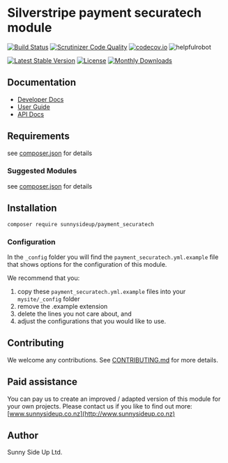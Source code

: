 # Silverstripe payment securatech module
[![Build Status](https://travis-ci.org/sunnysideup/silverstripe-payment_securatech.svg?branch=master)](https://travis-ci.org/sunnysideup/silverstripe-payment_securatech)
[![Scrutinizer Code Quality](https://scrutinizer-ci.com/g/sunnysideup/silverstripe-payment_securatech/badges/quality-score.png?b=master)](https://scrutinizer-ci.com/g/sunnysideup/silverstripe-payment_securatech/?branch=master)
[![codecov.io](https://codecov.io/github/sunnysideup/silverstripe-payment_securatech/coverage.svg?branch=master)](https://codecov.io/github/sunnysideup/silverstripe-payment_securatech?branch=master)
![helpfulrobot](https://helpfulrobot.io/sunnysideup/payment_securatech/badge)

[![Latest Stable Version](https://poser.pugx.org/sunnysideup/payment_securatech/version)](https://packagist.org/packages/sunnysideup/payment_securatech)
[![License](https://poser.pugx.org/sunnysideup/payment_securatech/license)](https://packagist.org/packages/sunnysideup/payment_securatech)
[![Monthly Downloads](https://poser.pugx.org/sunnysideup/payment_securatech/d/monthly)](https://packagist.org/packages/sunnysideup/payment_securatech)


## Documentation



 * [Developer Docs](docs/en/INDEX.md)
 * [User Guide](docs/en/userguide.md)
 * [API Docs](http://docs.ssmods.com/sunnysideup/payment_securatech)

## Requirements



see [composer.json](composer.json) for details

### Suggested Modules



see [composer.json](composer.json) for details


## Installation


```
composer require sunnysideup/payment_securatech
```

### Configuration



In the `_config` folder you will find the `payment_securatech.yml.example`
file that shows options for the configuration of this module.

We recommend that you:

  1. copy these `payment_securatech.yml.example` files into your
`mysite/_config` folder
  2. remove the .example extension
  3. delete the lines you not care about, and
  4. adjust the configurations that you would like to use.


## Contributing



We welcome any contributions. See [CONTRIBUTING.md](CONTRIBUTING.md) for more details.

## Paid assistance



You can pay us to create an improved / adapted version of this module for your own projects.  Please contact us if you like to find out more: [www.sunnysideup.co.nz](http://www.sunnysideup.co.nz)

## Author



Sunny Side Up Ltd.

